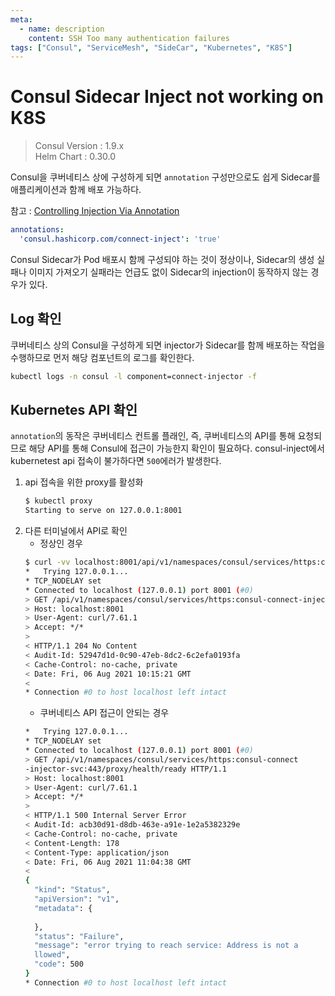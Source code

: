 ```yaml
---
meta:
  - name: description
    content: SSH Too many authentication failures
tags: ["Consul", "ServiceMesh", "SideCar", "Kubernetes", "K8S"]
---
```


# Consul Sidecar Inject not working on K8S

> Consul Version : 1.9.x  
> Helm Chart : 0.30.0

Consul을 쿠버네티스 상에 구성하게 되면 `annotation` 구성만으로도 쉽게 Sidecar를 애플리케이션과 함께 배포 가능하다.

참고 : [Controlling Injection Via Annotation](https://www.consul.io/docs/k8s/connect#controlling-injection-via-annotation)

```yaml
annotations:
  'consul.hashicorp.com/connect-inject': 'true'
```

Consul Sidecar가 Pod 배포시 함께 구성되야 하는 것이 정상이나, Sidecar의 생성 실패나 이미지 가져오기 실패라는 언급도 없이 Sidecar의 injection이 동작하지 않는 경우가 있다.

## Log 확인
쿠버네티스 상의 Consul을 구성하게 되면 injector가 Sidecar를 함께 배포하는 작업을 수행하므로 먼저 해당 컴포넌트의  로그를 확인한다.
```bash
kubectl logs -n consul -l component=connect-injector -f
```

## Kubernetes API 확인
`annotation`의 동작은 쿠버네티스 컨트롤 플래인, 즉, 쿠버네티스의 API를 통해 요청되므로 해당 API를 통해 Consul에 접근이 가능한지 확인이 필요하다.
consul-inject에서 kubernetest api 접속이 불가하다면 `500`에러가 발생한다.

1. api 접속을 위한 proxy를 활성화
    ```bash
    $ kubectl proxy
    Starting to serve on 127.0.0.1:8001
    ```
2. 다른 터미널에서 API로 확인
    - 정상인 경우
    ```bash
    $ curl -vv localhost:8001/api/v1/namespaces/consul/services/https:consul-connect-injector-svc:443/proxy/health/ready
    *   Trying 127.0.0.1...
    * TCP_NODELAY set
    * Connected to localhost (127.0.0.1) port 8001 (#0)
    > GET /api/v1/namespaces/consul/services/https:consul-connect-injector-svc:443/proxy/health/ready HTTP/1.1
    > Host: localhost:8001
    > User-Agent: curl/7.61.1
    > Accept: */*
    >
    < HTTP/1.1 204 No Content
    < Audit-Id: 52947d1d-0c90-47eb-8dc2-6c2efa0193fa
    < Cache-Control: no-cache, private
    < Date: Fri, 06 Aug 2021 10:15:21 GMT
    <
    * Connection #0 to host localhost left intact
    ```
    - 쿠버네티스 API 접근이 안되는 경우
    ```bash
    *   Trying 127.0.0.1...                                      
    * TCP_NODELAY set                                            
    * Connected to localhost (127.0.0.1) port 8001 (#0)          
    > GET /api/v1/namespaces/consul/services/https:consul-connect
    -injector-svc:443/proxy/health/ready HTTP/1.1                
    > Host: localhost:8001                                       
    > User-Agent: curl/7.61.1                                    
    > Accept: */*                                                
    >                                                            
    < HTTP/1.1 500 Internal Server Error                         
    < Audit-Id: acb30d91-d8db-463e-a91e-1e2a5382329e             
    < Cache-Control: no-cache, private                           
    < Content-Length: 178                                        
    < Content-Type: application/json
    < Date: Fri, 06 Aug 2021 11:04:38 GMT                        
    <                                                            
    {                                                            
      "kind": "Status",
      "apiVersion": "v1",                                        
      "metadata": {                                              
                                                                
      },                                                         
      "status": "Failure",                                       
      "message": "error trying to reach service: Address is not a
      llowed",                                                     
      "code": 500
    }
    * Connection #0 to host localhost left intact
    ```